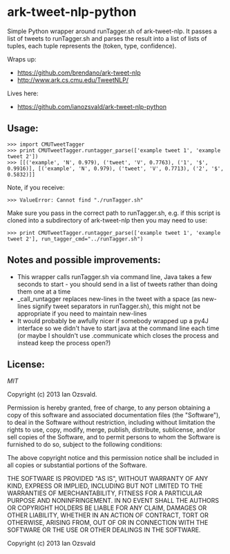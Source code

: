 ark-tweet-nlp-python
====================

Simple Python wrapper around runTagger.sh of ark-tweet-nlp. It passes a list of tweets to runTagger.sh and parses the result into a list of lists of tuples, each tuple represents the (token, type, confidence). 

Wraps up:

  * https://github.com/brendano/ark-tweet-nlp
  * http://www.ark.cs.cmu.edu/TweetNLP/

Lives here:

  * https://github.com/ianozsvald/ark-tweet-nlp-python

Usage:
-----
   
    >>> import CMUTweetTagger
    >>> print CMUTweetTagger.runtagger_parse(['example tweet 1', 'example tweet 2'])
    >>> [[('example', 'N', 0.979), ('tweet', 'V', 0.7763), ('1', '$', 0.9916)], [('example', 'N', 0.979), ('tweet', 'V', 0.7713), ('2', '$', 0.5832)]]

Note, if you receive:

    >>> ValueError: Cannot find "./runTagger.sh"

Make sure you pass in the correct path to runTagger.sh, e.g. if this script is cloned into a subdirectory of ark-tweet-nlp then you may need to use:

    >>> print CMUTweetTagger.runtagger_parse(['example tweet 1', 'example tweet 2'], run_tagger_cmd="../runTagger.sh")

Notes and possible improvements:
-------------------------------

  * This wrapper calls runTagger.sh via command line, Java takes a few seconds to start - you should send in a list of tweets rather than doing them one at a time
  * _call_runtagger replaces new-lines in the tweet with a space (as new-lines signify tweet separators in runTagger.sh), this might not be appropriate if you need to maintain new-lines
  * It would probably be awfully nicer if somebody wrapped up a py4J interface so we didn't have to start java at the command line each time (or maybe I shouldn't use .communicate which closes the process and instead keep the process open?)

License:
-------

*MIT*

Copyright (c) 2013 Ian Ozsvald.

Permission is hereby granted, free of charge, to any person obtaining a copy
of this software and associated documentation files (the "Software"), to deal
in the Software without restriction, including without limitation the rights
to use, copy, modify, merge, publish, distribute, sublicense, and/or sell
copies of the Software, and to permit persons to whom the Software is
furnished to do so, subject to the following conditions:

The above copyright notice and this permission notice shall be included in
all copies or substantial portions of the Software.

THE SOFTWARE IS PROVIDED "AS IS", WITHOUT WARRANTY OF ANY KIND, EXPRESS OR
IMPLIED, INCLUDING BUT NOT LIMITED TO THE WARRANTIES OF MERCHANTABILITY,
FITNESS FOR A PARTICULAR PURPOSE AND NONINFRINGEMENT. IN NO EVENT SHALL THE
AUTHORS OR COPYRIGHT HOLDERS BE LIABLE FOR ANY CLAIM, DAMAGES OR OTHER
LIABILITY, WHETHER IN AN ACTION OF CONTRACT, TORT OR OTHERWISE, ARISING FROM,
OUT OF OR IN CONNECTION WITH THE SOFTWARE OR THE USE OR OTHER DEALINGS IN
THE SOFTWARE.

Copyright (c) 2013 Ian Ozsvald

